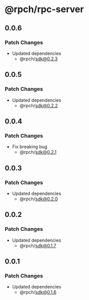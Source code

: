 # @rpch/rpc-server

## 0.0.6

### Patch Changes

- Updated dependencies
  - @rpch/sdk@0.2.3

## 0.0.5

### Patch Changes

- Updated dependencies
  - @rpch/sdk@0.2.2

## 0.0.4

### Patch Changes

- Fix breaking bug
  - @rpch/sdk@0.2.1

## 0.0.3

### Patch Changes

- Updated dependencies
  - @rpch/sdk@0.2.0

## 0.0.2

### Patch Changes

- Updated dependencies
  - @rpch/sdk@0.1.7

## 0.0.1

### Patch Changes

- Updated dependencies
  - @rpch/sdk@0.1.6
